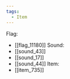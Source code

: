 ```yaml
---
tags:
  - Item
---
```

Flag:
- [[flag_11180]]
Sound:
- [[sound_43]]
- [[sound_17]]
- [[sound_44]]
Item:
- [[item_735]]
